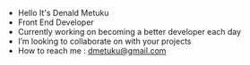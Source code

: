 - Hello It's Denald Metuku
- Front End Developer
- Currently working on becoming a better developer each day
- I’m looking to collaborate on with your projects
- How to reach me : dmetuku@gmail.com
